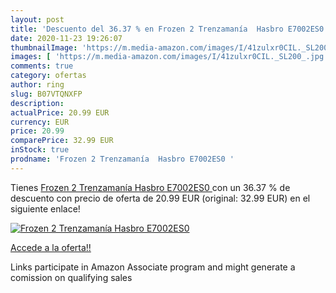 ```yaml
---
layout: post
title: 'Descuento del 36.37 % en Frozen 2 Trenzamanía  Hasbro E7002ES0 '
date: 2020-11-23 19:26:07
thumbnailImage: 'https://m.media-amazon.com/images/I/41zulxr0CIL._SL200_.jpg'
images: [ 'https://m.media-amazon.com/images/I/41zulxr0CIL._SL200_.jpg' ]
comments: true
category: ofertas
author: ring
slug: B07VTQNXFP
description:
actualPrice: 20.99 EUR
currency: EUR
price: 20.99
comparePrice: 32.99 EUR
inStock: true
prodname: 'Frozen 2 Trenzamanía  Hasbro E7002ES0 '
---
```


Tienes [Frozen 2 Trenzamanía  Hasbro E7002ES0 ](https://www.amazon.es/dp/B07VTQNXFP/?tag=tolees-21) con un 36.37 % de descuento con precio de oferta de 20.99 EUR (original: 32.99 EUR) en el siguiente enlace!

[![Frozen 2 Trenzamanía  Hasbro E7002ES0 ](https://m.media-amazon.com/images/I/41zulxr0CIL._SL200_.jpg)](https://www.amazon.es/dp/B07VTQNXFP/?tag=tolees-21)

[Accede a la oferta!!](https://www.amazon.es/dp/B07VTQNXFP/?tag=tolees-21)

Links participate in Amazon Associate program and might generate a comission on qualifying sales


